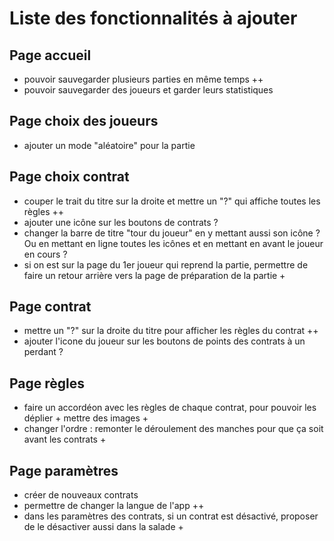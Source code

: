 # Liste des fonctionnalités à ajouter

## Page accueil

- pouvoir sauvegarder plusieurs parties en même temps ++
- pouvoir sauvegarder des joueurs et garder leurs statistiques

## Page choix des joueurs

- ajouter un mode "aléatoire" pour la partie

## Page choix contrat

- couper le trait du titre sur la droite et mettre un "?" qui affiche toutes les règles ++
- ajouter une icône sur les boutons de contrats ?
- changer la barre de titre "tour du joueur" en y mettant aussi son icône ? Ou en mettant en ligne
  toutes les icônes et en mettant en avant le joueur en cours ?
- si on est sur la page du 1er joueur qui reprend la partie, permettre de faire un retour arrière
  vers la page de préparation de la partie +

## Page contrat

- mettre un "?" sur la droite du titre pour afficher les règles du contrat ++
- ajouter l'icone du joueur sur les boutons de points des contrats à un perdant ?

## Page règles

- faire un accordéon avec les règles de chaque contrat, pour pouvoir les déplier + mettre des images
    +
- changer l'ordre : remonter le déroulement des manches pour que ça soit avant les contrats +

## Page paramètres

- créer de nouveaux contrats
- permettre de changer la langue de l'app ++
- dans les paramètres des contrats, si un contrat est désactivé, proposer de le désactiver aussi
  dans la salade +